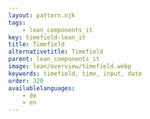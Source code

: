 ```yaml
---
layout: pattern.njk
tags: 
    - lean_components_it
key: timefield-lean_it
title: Timefield
alternativetitle: Timefield
parent: lean_components_it
image: lean/overview/timefield.webp
keywords: timefield, time, input, date
order: 320
availablelanguages: 
    - de
    - en
---
```

